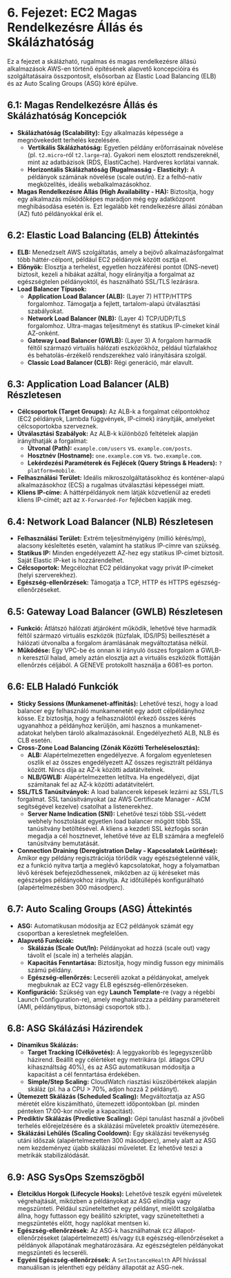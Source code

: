 
# 6. Fejezet: EC2 Magas Rendelkezésre Állás és Skálázhatóság

Ez a fejezet a skálázható, rugalmas és magas rendelkezésre állású alkalmazások AWS-en történő építésének alapvető koncepcióira és szolgáltatásaira összpontosít, elsősorban az Elastic Load Balancing (ELB) és az Auto Scaling Groups (ASG) köré épülve.

## 6.1: Magas Rendelkezésre Állás és Skálázhatóság Koncepciók
- **Skálázhatóság (Scalability):** Egy alkalmazás képessége a megnövekedett terhelés kezelésére.
  - **Vertikális Skálázhatóság:** Egyetlen példány erőforrásainak növelése (pl. `t2.micro`-ról `t2.large`-ra). Gyakori nem elosztott rendszereknél, mint az adatbázisok (RDS, ElastiCache). Hardveres korlátai vannak.
  - **Horizontális Skálázhatóság (Rugalmasság - Elasticity):** A példányok számának növelése (scale out/in). Ez a felhő-natív megközelítés, ideális webalkalmazásokhoz.
- **Magas Rendelkezésre Állás (High Availability - HA):** Biztosítja, hogy egy alkalmazás működőképes maradjon még egy adatközpont meghibásodása esetén is. Ezt legalább két rendelkezésre állási zónában (AZ) futó példányokkal érik el.

## 6.2: Elastic Load Balancing (ELB) Áttekintés
- **ELB:** Menedzselt AWS szolgáltatás, amely a bejövő alkalmazásforgalmat több háttér-célpont, például EC2 példányok között osztja el.
- **Előnyök:** Elosztja a terhelést, egyetlen hozzáférési pontot (DNS-nevet) biztosít, kezeli a hibákat azáltal, hogy elirányítja a forgalmat az egészségtelen példányoktól, és használható SSL/TLS lezárásra.
- **Load Balancer Típusok:**
  - **Application Load Balancer (ALB):** (Layer 7) HTTP/HTTPS forgalomhoz. Támogatja a fejlett, tartalom-alapú útválasztási szabályokat.
  - **Network Load Balancer (NLB):** (Layer 4) TCP/UDP/TLS forgalomhoz. Ultra-magas teljesítményt és statikus IP-címeket kínál AZ-onként.
  - **Gateway Load Balancer (GWLB):** (Layer 3) A forgalom harmadik féltől származó virtuális hálózati eszközökhöz, például tűzfalakhoz és behatolás-érzékelő rendszerekhez való irányítására szolgál.
  - **Classic Load Balancer (CLB):** Régi generáció, már elavult.

## 6.3: Application Load Balancer (ALB) Részletesen
- **Célcsoportok (Target Groups):** Az ALB-k a forgalmat célpontokhoz (EC2 példányok, Lambda függvények, IP-címek) irányítják, amelyeket célcsoportokba szerveznek.
- **Útválasztási Szabályok:** Az ALB-k különböző feltételek alapján irányíthatják a forgalmat:
  - **Útvonal (Path):** `example.com/users` vs. `example.com/posts`.
  - **Hosztnév (Hostname):** `one.example.com` vs. `two.example.com`.
  - **Lekérdezési Paraméterek és Fejlécek (Query Strings & Headers):** `?platform=mobile`.
- **Felhasználási Terület:** Ideális mikroszolgáltatásokhoz és konténer-alapú alkalmazásokhoz (ECS) a rugalmas útválasztási képességei miatt.
- **Kliens IP-címe:** A háttérpéldányok nem látják közvetlenül az eredeti kliens IP-címét; azt az `X-Forwarded-For` fejlécben kapják meg.

## 6.4: Network Load Balancer (NLB) Részletesen
- **Felhasználási Terület:** Extrém teljesítményigény (millió kérés/mp), alacsony késleltetés esetén, valamint ha statikus IP-címre van szükség.
- **Statikus IP:** Minden engedélyezett AZ-hez egy statikus IP-címet biztosít. Saját Elastic IP-ket is hozzárendelhet.
- **Célcsoportok:** Megcélozhat EC2 példányokat vagy privát IP-címeket (helyi szerverekhez).
- **Egészség-ellenőrzések:** Támogatja a TCP, HTTP és HTTPS egészség-ellenőrzéseket.

## 6.5: Gateway Load Balancer (GWLB) Részletesen
- **Funkció:** Átlátszó hálózati átjáróként működik, lehetővé téve harmadik féltől származó virtuális eszközök (tűzfalak, IDS/IPS) beillesztését a hálózati útvonalba a forgalom áramlásának megváltoztatása nélkül.
- **Működése:** Egy VPC-be és onnan ki irányuló összes forgalom a GWLB-n keresztül halad, amely aztán elosztja azt a virtuális eszközök flottáján ellenőrzés céljából. A GENEVE protokollt használja a 6081-es porton.

## 6.6: ELB Haladó Funkciók
- **Sticky Sessions (Munkamenet-affinitás):** Lehetővé teszi, hogy a load balancer egy felhasználó munkamenetét egy adott célpéldányhoz kösse. Ez biztosítja, hogy a felhasználótól érkező összes kérés ugyanahhoz a példányhoz kerüljön, ami hasznos a munkamenet-adatokat helyben tároló alkalmazásoknál. Engedélyezhető ALB, NLB és CLB esetén.
- **Cross-Zone Load Balancing (Zónák Közötti Terheléselosztás):**
  - **ALB:** Alapértelmezetten engedélyezve. A forgalom egyenletesen oszlik el az összes engedélyezett AZ összes regisztrált példánya között. Nincs díja az AZ-k közötti adatátvitelnek.
  - **NLB/GWLB:** Alapértelmezetten letiltva. Ha engedélyezi, díjat számítanak fel az AZ-k közötti adatátvitelért.
- **SSL/TLS Tanúsítványok:** A load balancerek képesek lezárni az SSL/TLS forgalmat. SSL tanúsítványokat (az AWS Certificate Manager - ACM segítségével kezelve) csatolhat a listenerekhez.
  - **Server Name Indication (SNI):** Lehetővé teszi több SSL-védett webhely hosztolását egyetlen load balancer mögött több SSL tanúsítvány betöltésével. A kliens a kezdeti SSL kézfogás során megadja a cél hosztnevet, lehetővé téve az ELB számára a megfelelő tanúsítvány bemutatását.
- **Connection Draining (Deregistration Delay - Kapcsolatok Leürítése):** Amikor egy példány regisztrációja törlődik vagy egészségtelenné válik, ez a funkció nyitva tartja a meglévő kapcsolatokat, hogy a folyamatban lévő kérések befejeződhessenek, miközben az új kéréseket más egészséges példányokhoz irányítja. Az időtúllépés konfigurálható (alapértelmezésben 300 másodperc).

## 6.7: Auto Scaling Groups (ASG) Áttekintés
- **ASG:** Automatikusan módosítja az EC2 példányok számát egy csoportban a keresletnek megfelelően.
- **Alapvető Funkciók:**
  - **Skálázás (Scale Out/In):** Példányokat ad hozzá (scale out) vagy távolít el (scale in) a terhelés alapján.
  - **Kapacitás Fenntartása:** Biztosítja, hogy mindig fusson egy minimális számú példány.
  - **Egészség-ellenőrzés:** Lecseréli azokat a példányokat, amelyek megbuknak az EC2 vagy ELB egészség-ellenőrzéseken.
- **Konfiguráció:** Szükség van egy **Launch Template**-re (vagy a régebbi Launch Configuration-re), amely meghatározza a példány paramétereit (AMI, példánytípus, biztonsági csoportok stb.).

## 6.8: ASG Skálázási Házirendek
- **Dinamikus Skálázás:**
  - **Target Tracking (Célkövetés):** A leggyakoribb és legegyszerűbb házirend. Beállít egy célértéket egy metrikára (pl. átlagos CPU kihasználtság 40%), és az ASG automatikusan módosítja a kapacitást a cél fenntartása érdekében.
  - **Simple/Step Scaling:** CloudWatch riasztási küszöbértékek alapján skáláz (pl. ha a CPU > 70%, adjon hozzá 2 példányt).
- **Ütemezett Skálázás (Scheduled Scaling):** Megváltoztatja az ASG méretét előre kiszámítható, ütemezett időpontokban (pl. minden pénteken 17:00-kor növelje a kapacitást).
- **Prediktív Skálázás (Predictive Scaling):** Gépi tanulást használ a jövőbeli terhelés előrejelzésére és a skálázási műveletek proaktív ütemezésére.
- **Skálázási Lehűlés (Scaling Cooldown):** Egy skálázási tevékenység utáni időszak (alapértelmezetten 300 másodperc), amely alatt az ASG nem kezdeményez újabb skálázási műveletet. Ez lehetővé teszi a metrikák stabilizálódását.

## 6.9: ASG SysOps Szemszögből
- **Életciklus Horgok (Lifecycle Hooks):** Lehetővé teszik egyéni műveletek végrehajtását, miközben a példányokat az ASG elindítja vagy megszünteti. Például szüneteltethet egy példányt, mielőtt szolgálatba állna, hogy futtasson egy beállító szkriptet, vagy szüneteltetheti a megszüntetés előtt, hogy naplókat mentsen ki.
- **Egészség-ellenőrzések:** Az ASG-k használhatnak `EC2` állapot-ellenőrzéseket (alapértelmezett) és/vagy `ELB` egészség-ellenőrzéseket a példányok állapotának meghatározására. Az egészségtelen példányokat megszünteti és lecseréli.
- **Egyéni Egészség-ellenőrzések:** A `SetInstanceHealth` API hívással manuálisan is jelentheti egy példány állapotát az ASG-nek.

